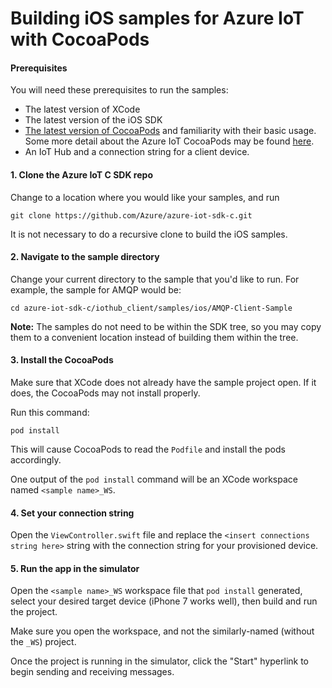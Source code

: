 # Building iOS samples for Azure IoT with CocoaPods

#### Prerequisites
 You will need these prerequisites to run the samples:
* The latest version of XCode
* The latest version of the iOS SDK
* [The latest version of CocoaPods](https://guides.cocoapods.org/using/index.html) and 
familiarity with their basic usage. Some more detail about the Azure IoT CocoaPods
may be found [here](https://github.com/Azure/azure-iot-sdk-c/tree/master/iothub_client/samples/ios/CocoaPods.md).
* An IoT Hub and a connection string for a client device.

#### 1. Clone the Azure IoT C SDK repo

Change to a location where you would like your samples, and run

`git clone https://github.com/Azure/azure-iot-sdk-c.git`

It is not necessary to do a recursive clone to build the iOS samples.

#### 2. Navigate to the sample directory

Change your current directory to the sample that you'd like to run. For 
example, the sample for AMQP would be:

`cd azure-iot-sdk-c/iothub_client/samples/ios/AMQP-Client-Sample`

**Note:** The samples do not need to be within the SDK tree, so you may copy them to a 
convenient location instead of building them within the tree.

#### 3. Install the CocoaPods

Make sure that XCode does not already have the sample project open. If
it does, the CocoaPods may not install properly.

Run this command:

`pod install`

This will cause CocoaPods to read the `Podfile` and install the pods accordingly.

One output of the `pod install` command will be an XCode workspace named 
`<sample name>_WS`. 

#### 4. Set your connection string

Open the `ViewController.swift` file and replace the `<insert connections string here>` string with
the connection string for your provisioned device.

#### 5. Run the app in the simulator

Open the `<sample name>_WS` workspace file that `pod install` generated, select your
desired target device (iPhone 7 works well), then build and run the project.

Make sure you open the workspace, and not the similarly-named (without the `_WS`) project.

Once the project is running in the simulator, click the "Start" hyperlink to begin
sending and receiving messages.


